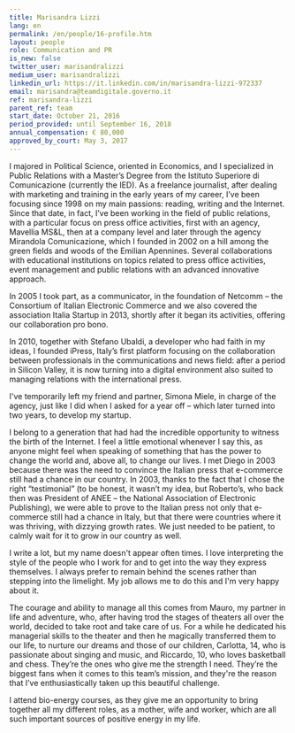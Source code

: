 ```yaml
---
title: Marisandra Lizzi
lang: en
permalink: /en/people/16-profile.htm
layout: people
role: Communication and PR
is_new: false
twitter_user: marisandralizzi
medium_user: marisandralizzi
linkedin_url: https://it.linkedin.com/in/marisandra-lizzi-972337
email: marisandra@teamdigitale.governo.it
ref: marisandra-lizzi
parent_ref: team
start_date: October 21, 2016
period_provided: until September 16, 2018
annual_compensation: € 80,000
approved_by_court: May 3, 2017
---
```

I majored in Political Science, oriented in Economics, and I specialized in Public Relations with a Master’s Degree from the Istituto Superiore di Comunicazione (currently the IED). As a freelance journalist, after dealing with marketing and training in the early years of my career, I’ve been focusing since 1998 on my main passions: reading, writing and the Internet. Since that date, in fact, I’ve been working in the field of public relations, with a particular focus on press office activities, first with an agency, Mavellia MS&L, then at a company level and later through the agency Mirandola Comunicazione, which I founded in 2002 on a hill among the green fields and woods of the Emilian Apennines. Several collaborations with educational institutions on topics related to press office activities, event management and public relations with an advanced innovative approach.

In 2005 I took part, as a communicator, in the foundation of Netcomm – the Consortium of Italian Electronic Commerce and we also covered  the association Italia Startup in 2013, shortly after it began its activities, offering our collaboration pro bono.

In 2010, together with Stefano Ubaldi, a developer who had faith in my ideas, I founded iPress, Italy’s first platform focusing on the collaboration between professionals in the communications and news field: after a period in Silicon Valley, it is now turning into a digital environment also suited to managing relations with the international press.

I've temporarily left my friend and partner, Simona Miele, in charge of the agency, just like I did when I asked for a year off – which later turned into two years, to develop my startup.

I belong to a generation that had had the incredible opportunity to witness the birth of the Internet. I feel a little emotional whenever I say this, as anyone might feel when speaking of something that has the power to change the world and, above all, to change our lives. I met Diego in 2003 because there was the need to convince the Italian press that e-commerce still had a chance in our country. In 2003, thanks to the fact that I chose the right “testimonial” (to be honest, it wasn’t my idea, but Roberto’s, who back then was President of ANEE – the National Association of Electronic Publishing), we were able to prove to the Italian press not only that e-commerce still had a chance in Italy, but that there were countries where it was thriving, with dizzying growth rates. We just needed to be patient, to calmly wait for it to grow in our country  as well.

I write a lot, but my name doesn't appear often times. I love interpreting the style of the people who I work for and to get into the way they express themselves. I always prefer to remain behind the scenes rather than stepping into the limelight. My job allows me to do this and I'm very happy about it.

The courage and ability to manage all this comes from Mauro, my partner in life and adventure, who, after having trod the stages of theaters all over the world, decided to take root and take care of us. For a while he dedicated his managerial skills to the theater and then he magically transferred them to our life, to nurture our dreams and those of our children, Carlotta, 14, who is passionate about singing and music, and Riccardo, 10, who loves basketball and chess. They’re the ones who give me the strength I need. They’re the biggest fans when it comes to this team’s mission, and they're the reason that I’ve enthusiastically taken up this beautiful challenge.

I attend bio-energy courses, as they give me an opportunity to bring together all my different roles, as a mother, wife and worker, which are all such important sources of positive energy in my life.

